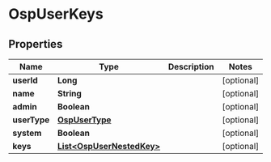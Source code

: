 # OspUserKeys

## Properties
Name | Type | Description | Notes
------------ | ------------- | ------------- | -------------
**userId** | **Long** |  |  [optional]
**name** | **String** |  |  [optional]
**admin** | **Boolean** |  |  [optional]
**userType** | [**OspUserType**](OspUserType.md) |  |  [optional]
**system** | **Boolean** |  |  [optional]
**keys** | [**List&lt;OspUserNestedKey&gt;**](OspUserNestedKey.md) |  |  [optional]
